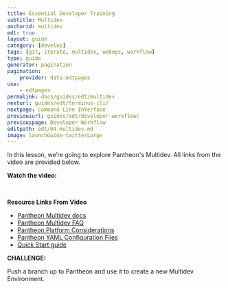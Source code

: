 ```yaml
---
title: Essential Developer Training
subtitle: Multidev
anchorid: multidev
edt: true
layout: guide
category: [develop]
tags: [git, iterate, multidev, webops, workflow]
type: guide
generator: pagination
pagination:
    provider: data.edtpages
use:
    - edtpages
permalink: docs/guides/edt/multidev
nexturl: guides/edt/terminus-cli/
nextpage: Command Line Interface
previousurl: guides/edt/developer-workflow/
previouspage: Developer Workflow
editpath: edt/04-multidev.md
image: launchGuide-twitterLarge
---
```


In this lesson, we’re going to explore Pantheon's Multidev.
All links from the video are provided below.

**Watch the video:**

<Youtube src="oaIS6LgzTKU" title="Essential Developer Training - Multidev" />

<br />

**Resource Links From Video**

 - [Pantheon Multidev docs](/multidev)
 - [Pantheon Multidev FAQ](/multidev-faq)
 - [Pantheon Platform Considerations](/platform-considerations)
 - [Pantheon YAML Configuration Files](/pantheon-yml)
 - [Quick Start guide](/guides/quickstart)

**CHALLENGE:**

Push a branch up to Pantheon and use it to create a new Multidev Environment.
